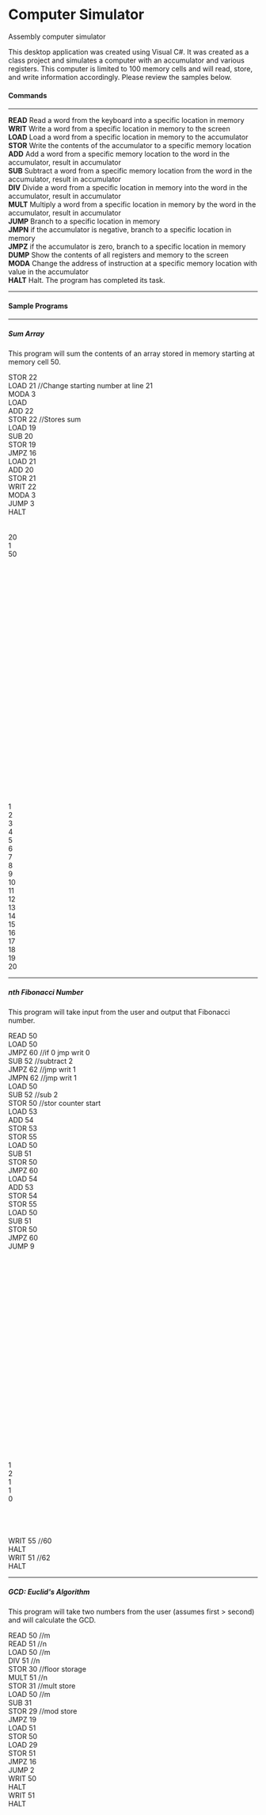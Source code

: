 Computer Simulator
=================

<p>Assembly computer simulator</p>
<p>This desktop application was created using Visual C#.  It was created as a class project and simulates a computer with an accumulator and various registers.  This computer is limited to 100 memory cells and will read, store, and write information accordingly.  Please review the samples below.</p>

<h4>Commands</h4>
<hr>
<p>
<b>READ</b> Read a word from the keyboard into a specific location in memory<br>
<b>WRIT</b> Write a word from a specific location in memory to the screen<br>
<b>LOAD</b> Load a word from a specific location in memory to the accumulator<br>
<b>STOR</b> Write the contents of the accumulator to a specific memory location<br>
<b>ADD</b> Add a word from a specific memory location to the word in the accumulator, result
in accumulator<br>
<b>SUB</b> Subtract a word from a specific memory location from the word in the accumulator,
result in accumulator<br>
<b>DIV</b> Divide a word from a specific location in memory into the word in the accumulator,
result in accumulator<br>
<b>MULT</b> Multiply a word from a specific location in memory by the word in the accumulator,
result in accumulator<br>
<b>JUMP</b> Branch to a specific location in memory<br>
<b>JMPN</b> if the accumulator is negative, branch to a specific location in memory<br>
<b>JMPZ</b> if the accumulator is zero, branch to a specific location in memory<br>
<b>DUMP</b> Show the contents of all registers and memory to the screen<br>
<b>MODA</b> Change the address of instruction at a specific memory location with value in the
accumulator<br>
<b>HALT</b> Halt. The program has completed its task.
</p>
<hr>

<h4>Sample Programs</h4>
<hr>
<h5>Sum Array</h5>
<p>
This program will sum the contents of an array stored in memory starting at memory cell 50.
</p>
<p>
STOR 22<br>
LOAD 21 //Change starting number at line 21<br>
MODA 3<br>
LOAD <br>
ADD 22<br>
STOR 22 //Stores sum<br>
LOAD 19<br>
SUB 20<br>
STOR 19<br>
JMPZ 16<br>
LOAD 21<br>
ADD 20<br>
STOR 21<br>
WRIT 22<br>
MODA 3<br>
JUMP 3<br>
HALT<br>
<br>
<br>
20<br>
1<br>
50<br>
<br>
<br>
<br>
<br>
<br>
<br>
<br>
<br>
<br>
<br>
<br>
<br>
<br>
<br>
<br>
<br>
<br>
<br>
<br>
<br>
<br>
<br>
<br>
<br>
<br>
<br>
<br>
<br>
<br>
1<br>
2<br>
3<br>
4<br>
5<br>
6<br>
7<br>
8<br>
9<br>
10<br>
11<br>
12<br>
13<br>
14<br>
15<br>
16<br>
17<br>
18<br>
19<br>
20<br>
</p>
<hr>

<h5>nth Fibonacci Number</h5>
<p>This program will take input from the user and output that Fibonacci number.</p>
READ 50<br>
LOAD 50<br>
JMPZ 60 //if 0 jmp writ 0<br>
SUB 52 //subtract 2<br>
JMPZ 62 //jmp writ 1<br>
JMPN 62 //jmp writ 1<br>
LOAD 50<br>
SUB 52 //sub 2<br>
STOR 50 //stor counter start<br>
LOAD 53<br>
ADD 54<br>
STOR 53<br>
STOR 55<br>
LOAD 50<br>
SUB 51<br>
STOR 50<br>
JMPZ 60<br>
LOAD 54<br>
ADD 53<br>
STOR 54<br>
STOR 55<br>
LOAD 50<br>
SUB 51<br>
STOR 50<br>
JMPZ 60<br>
JUMP 9<br>
<br>
<br>
<br>
<br>
<br>
<br>
<br>
<br>
<br>
<br>
<br>
<br>
<br>
<br>
<br>
<br>
<br>
<br>
<br>
<br>
<br>
<br>
<br>
<br>
<br>
1<br>
2<br>
1<br>
1<br>
0<br>
<br>
<br>
<br>
<br>
WRIT 55 //60<br>
HALT<br>
WRIT 51 //62<br>
HALT<br>

<hr>

<h5>GCD: Euclid's Algorithm</h5>
<p>This program will take two numbers from the user (assumes first > second) and will calculate the GCD.</p>
READ 50 //m<br>
READ 51 //n<br>
LOAD 50 //m<br>
DIV 51 //n<br>
STOR 30 //floor storage<br>
MULT 51 //n<br>
STOR 31 //mult store<br>
LOAD 50 //m<br>
SUB 31<br>
STOR 29 //mod store<br>
JMPZ 19<br>
LOAD 51<br>
STOR 50<br>
LOAD 29<br>
STOR 51<br>
JMPZ 16<br>
JUMP 2<br>
WRIT 50<br>
HALT<br>
WRIT 51<br>
HALT<br>
